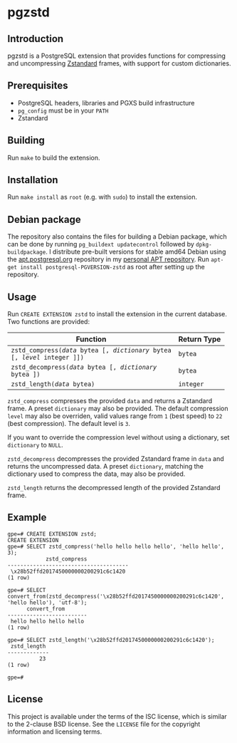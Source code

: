 # pgzstd

## Introduction

pgzstd is a PostgreSQL extension that provides functions for compressing and
uncompressing [Zstandard][zstd] frames, with support for custom dictionaries.

## Prerequisites

* PostgreSQL headers, libraries and PGXS build infrastructure
* `pg_config` must be in your `PATH`
* Zstandard

## Building

Run `make` to build the extension.

## Installation

Run `make install` as `root` (e.g. with `sudo`) to install the extension.

## Debian package

The repository also contains the files for building a Debian package, which can
be done by running `pg_buildext updatecontrol` followed by `dpkg-buildpackage`.
I distribute pre-built versions for stable amd64 Debian using the
[apt.postgresql.org][pgapt] repository in my [personal APT repository][apt]. Run
`apt-get install postgresql-PGVERSION-zstd` as root after setting up the
repository.

## Usage

Run `CREATE EXTENSION zstd` to install the extension in the current database.
Two functions are provided:

| Function                                                                                | Return Type |
|-----------------------------------------------------------------------------------------|-------------|
| <code>zstd\_compress(*data* bytea [, *dictionary* bytea [, *level* integer ]])</code>   | `bytea`     |
| <code>zstd\_decompress(*data* bytea [, *dictionary* bytea ])</code>                     | `bytea`     |
| <code>zstd\_length(*data* bytea)</code>                                                 | `integer`   |

`zstd_compress` compresses the provided `data` and returns a Zstandard frame. A
preset `dictionary` may also be provided. The default compression `level` may
also be overriden, valid values range from `1` (best speed) to `22` (best
compression). The default level is `3`.

If you want to override the compression level without using a dictionary, set
`dictionary` to `NULL`.

`zstd_decompress` decompresses the provided Zstandard frame in `data` and
returns the uncompressed data. A preset `dictionary`, matching the dictionary
used to compress the data, may also be provided.

`zstd_length` returns the decompressed length of the provided Zstandard frame.

## Example

    gpe=# CREATE EXTENSION zstd;
    CREATE EXTENSION
	gpe=# SELECT zstd_compress('hello hello hello hello', 'hello hello', 3);
				zstd_compress
	--------------------------------------
	 \x28b52ffd2017450000000200291c6c1420
	(1 row)

	gpe=# SELECT convert_from(zstd_decompress('\x28b52ffd2017450000000200291c6c1420', 'hello hello'), 'utf-8');
		  convert_from
	-------------------------
	 hello hello hello hello
	(1 row)

	gpe=# SELECT zstd_length('\x28b52ffd2017450000000200291c6c1420');
	 zstd_length
	-------------
			  23
	(1 row)

	gpe=#

## License

This project is available under the terms of the ISC license, which is similar
to the 2-clause BSD license. See the `LICENSE` file for the copyright
information and licensing terms.

[zstd]: http://www.zstd.net/
[pgapt]: https://wiki.postgresql.org/wiki/Apt
[apt]: https://www.grahamedgecombe.com/apt-repository

